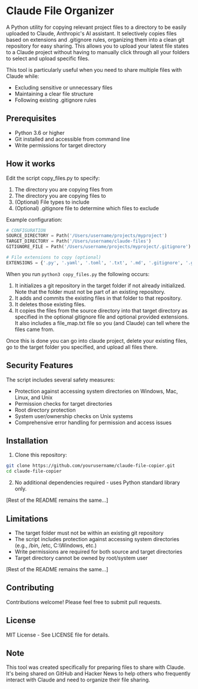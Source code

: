 # Claude File Organizer

A Python utility for copying relevant project files to a directory to be easily uploaded to Claude, Anthropic's AI assistant. It selectively copies files based on extensions and .gitignore rules, organizing them into a clean git repository for easy sharing.  This allows you to upload your latest file states to a Claude project without having to manually click through all your folders to select and upload specific files.

This tool is particularly useful when you need to share multiple files with Claude while:
- Excluding sensitive or unnecessary files
- Maintaining a clear file structure
- Following existing .gitignore rules

## Prerequisites

- Python 3.6 or higher
- Git installed and accessible from command line
- Write permissions for target directory

## How it works

Edit the script copy_files.py to specify:
1. The directory you are copying files from
2. The directory you are copying files to
3. (Optional) File types to include
4. (Optional) .gitignore file to determine which files to exclude

Example configuration:
```python
# CONFIGURATION
SOURCE_DIRECTORY = Path('/Users/username/projects/myproject')  
TARGET_DIRECTORY = Path('/Users/username/claude-files')  
GITIGNORE_FILE = Path('/Users/username/projects/myproject/.gitignore')  

# File extensions to copy (optional)
EXTENSIONS = {'.py', '.yaml', '.toml', '.txt', '.md', '.gitignore', '.gitattributes'}
```

When you run ```python3 copy_files.py``` the following occurs:

1. It initializes a git repository in the target folder if not already initialized. Note that the folder must not be part of an existing repository.
2. It adds and commits the existing files in that folder to that repository.
3. It deletes those existing files.
4. It copies the files from the source directory into that target directory as specified in the optional gitignore file and optional provided extensions. It also includes a file_map.txt file so you (and Claude) can tell where the files came from.

Once this is done you can go into claude project, delete your existing files, go to the target folder you specified, and upload all files there.

## Security Features

The script includes several safety measures:
- Protection against accessing system directories on Windows, Mac, Linux, and Unix
- Permission checks for target directories
- Root directory protection
- System user/ownership checks on Unix systems
- Comprehensive error handling for permission and access issues

## Installation

1. Clone this repository:
```bash
git clone https://github.com/yourusername/claude-file-copier.git
cd claude-file-copier
```

2. No additional dependencies required - uses Python standard library only.

[Rest of the README remains the same...]

## Limitations

- The target folder must not be within an existing git repository
- The script includes protection against accessing system directories (e.g., /bin, /etc, C:\Windows, etc.)
- Write permissions are required for both source and target directories
- Target directory cannot be owned by root/system user

[Rest of the README remains the same...]

## Contributing

Contributions welcome! Please feel free to submit pull requests.

## License

MIT License - See LICENSE file for details.

## Note

This tool was created specifically for preparing files to share with Claude. It's being shared on GitHub and Hacker News to help others who frequently interact with Claude and need to organize their file sharing.